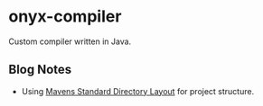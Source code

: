 # onyx-compiler
Custom compiler written in Java.

## Blog Notes
- Using [Mavens Standard Directory Layout](http://maven.apache.org/guides/introduction/introduction-to-the-standard-directory-layout.html) for project structure.  
